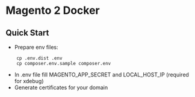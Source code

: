 # Magento 2 Docker

## Quick Start

* Prepare env files:
```
    cp .env.dist .env
    cp composer.env.sample composer.env
```
* In .env file fill MAGENTO_APP_SECRET and LOCAL_HOST_IP (required for xdebug)
* Generate certificates for your domain